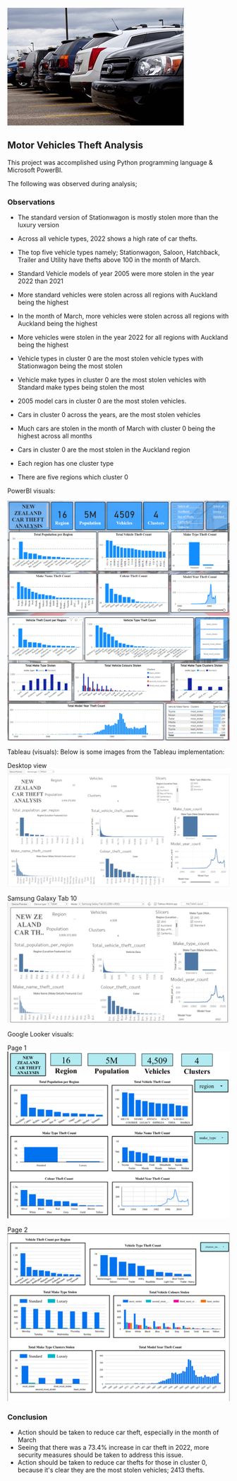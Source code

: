 ![super_bowl](img/cars_lot.jpeg)

## **Motor Vehicles Theft Analysis**

This project was accomplished using Python programming language & Microsoft PowerBI. 

The following was observed during analysis;

### **Observations**

- The standard version of Stationwagon is mostly stolen more than the luxury version
- Across all vehicle types, 2022 shows a high rate of car thefts.
- The top five vehicle types namely; Stationwagon, Saloon, Hatchback, Trailer and Utility have thefts above 100 in the month of March.
- Standard Vehicle models of year 2005 were more stolen in the year 2022 than 2021
- More standard vehicles were stolen across all regions with Auckland being the highest
- In the month of March, more vehicles were stolen across all regions with Auckland being the highest
- More vehicles were stolen in the year 2022 for all regions with Auckland being the highest

- Vehicle types in cluster 0 are the most stolen vehicle types with Stationwagon being the most stolen
- Vehicle make types in cluster 0 are the most stolen vehicles with Standard make types being stolen the most
- 2005 model cars in cluster 0 are the most stolen vehicles.
- Cars in cluster 0 across the years, are the most stolen vehicles
- Much cars are stolen in the month of March with cluster 0 being the highest across all months
- Cars in cluster 0 are the most stolen in the Auckland region
- Each region has one cluster type
- There are five regions which cluster 0

PowerBI visuals:

![powerbi_1](img/Powerbi_page1.png)
![powerbi_2](img/Powerbi_page2.png)

Tableau (visuals):
Below is some images from the Tableau implementation:

Desktop view
![desktop](img/desktop.png)

Samsung Galaxy Tab 10
![tablet](img/tablet_1.png)

Google Looker visuals:

Page 1
![Glooker1](img/google_looker_analysis_page_1.png)

Page 2
![Glooker2](img/google_looker_analysis_page_2.png)


### **Conclusion**

- Action should be taken to reduce car theft, especially in the month of March
- Seeing that there was a 73.4% increase in car theft in 2022, more security measures should be taken to address this issue.
- Action should be taken to reduce car thefts for those in cluster 0, because it's clear they are the most stolen vehicles; 2413 thefts.
